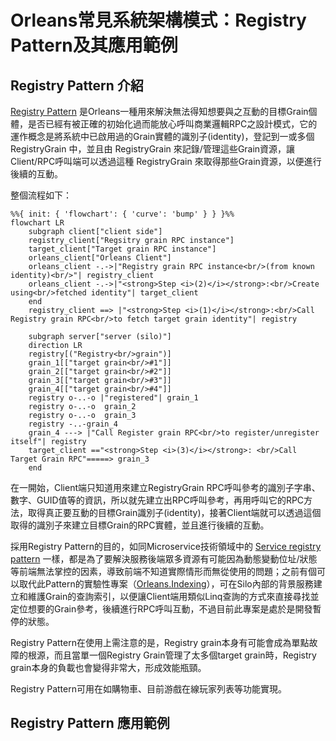 # Orleans常見系統架構模式：Registry Pattern及其應用範例

## Registry Pattern 介紹

[Registry Pattern](https://social.technet.microsoft.com/wiki/contents/articles/51018.registry-pattern-using-microsoft-orleans.aspx) 是Orleans一種用來解決無法得知想要與之互動的目標Grain個體，是否已經有被正確的初始化過而能放心呼叫商業邏輯RPC之設計模式，它的運作概念是將系統中已啟用過的Grain實體的識別子(identity)，登記到一或多個 RegistryGrain 中，並且由 RegistryGrain 來記錄/管理這些Grain資源，讓Client/RPC呼叫端可以透過這種 RegistryGrain 來取得那些Grain資源，以便進行後續的互動。

整個流程如下：
```mermaid
%%{ init: { 'flowchart': { 'curve': 'bump' } } }%%
flowchart LR 
    subgraph client["client side"]
    registry_client["Regsitry grain RPC instance"]
    target_client["Target grain RPC instance"]
    orleans_client["Orleans Client"]
    orleans_client -.->|"Registry grain RPC instance<br/>(from known identity)<br/>"| registry_client
    orleans_client -.->|"<strong>Step <i>(2)</i></strong>:<br/>Create using<br/>fetched identity"| target_client
    end    
    registry_client ==> |"<strong>Step <i>(1)</i></strong>:<br/>Call Registry grain RPC<br/>to fetch target grain identity"| registry
    
    subgraph server["server (silo)"]
    direction LR
    registry[("Registry<br/>grain")]
    grain_1[["target grain<br/>#1"]]
    grain_2[["target grain<br/>#2"]]
    grain_3[["target grain<br/>#3"]]
    grain_4[["target grain<br/>#4"]]
    registry o-..-o |"registered"| grain_1
    registry o-..-o  grain_2
    registry o-..-o  grain_3
    registry -..-grain_4
    grain_4 ---> |"Call Register grain RPC<br/>to register/unregister itself"| registry
    target_client =="<strong>Step <i>(3)</i></strong>: <br/>Call Target Grain RPC"=====> grain_3
    end
```
在一開始，Client端只知道用來建立RegistryGrain RPC呼叫參考的識別子字串、數字、GUID值等的資訊，所以就先建立出RPC呼叫參考，再用呼叫它的RPC方法，取得真正要互動的目標Grain識別子(identity)，接著Client端就可以透過這個取得的識別子來建立目標Grain的RPC實體，並且進行後續的互動。

採用Registry Pattern的目的，如同Microservice技術領域中的 [Service registry pattern](https://microservices.io/patterns/service-registry.html) 一樣，都是為了要解決服務後端眾多資源有可能因為動態變動位址/狀態等前端無法掌控的因素，導致前端不知道實際情形而無從使用的問題；之前有個可以取代此Pattern的實驗性專案（[Orleans.Indexing](https://github.com/OrleansContrib/Orleans.Indexing)），可在Silo內部的背景服務建立和維護Grain的查詢索引，以便讓Client端用類似Linq查詢的方式來直接尋找並定位想要的Grain參考，後續進行RPC呼叫互動，不過目前此專案是處於是開發暫停的狀態。

Registry Pattern在使用上需注意的是，Registry grain本身有可能會成為單點故障的根源，而且當單一個Registry Grain管理了太多個target grain時，Registry grain本身的負載也會變得非常大，形成效能瓶頸。

Registry Pattern可用在如購物車、目前游戲在線玩家列表等功能實現。

## Registry Pattern 應用範例

